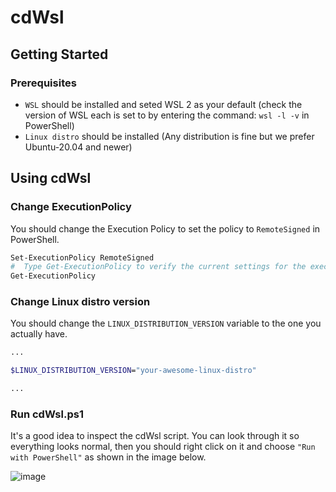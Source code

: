 # cdWsl

## Getting Started

### Prerequisites
- `WSL` should be installed and seted WSL 2 as your default (check the version of WSL each is set to by entering the command: `wsl -l -v` in PowerShell)
- `Linux distro` should be installed (Any distribution is fine but we prefer Ubuntu-20.04 and newer)

## Using cdWsl

### Change ExecutionPolicy
You should change the Execution Policy to set the policy to `RemoteSigned` in PowerShell.
```sh
Set-ExecutionPolicy RemoteSigned
#  Type Get-ExecutionPolicy to verify the current settings for the execution policy.
Get-ExecutionPolicy
```

### Change Linux distro version
You should change the `LINUX_DISTRIBUTION_VERSION` variable to the one you actually have.
```sh
...

$LINUX_DISTRIBUTION_VERSION="your-awesome-linux-distro"

...
```

### Run cdWsl.ps1
It's a good idea to inspect the cdWsl script. You can look through it so everything looks normal, then you should right click on it and choose `"Run with PowerShell"` as shown in the image below.

![image](https://user-images.githubusercontent.com/69449278/166087334-64a24ba3-d085-4531-b9dd-379cacc5640e.png)
